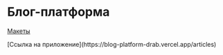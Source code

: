 # Блог-платформа

[Макеты](https://www.figma.com/file/XXBjJXew3xpfbOZUnO9QVB/Blog?node-id=9582%3A0)
<p>
[Ссылка на приложение](https://blog-platform-drab.vercel.app/articles)
  </p>
